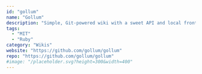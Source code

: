```yaml
---
id: "gollum"
name: "Gollum"
description: "Simple, Git-powered wiki with a sweet API and local frontend."
tags:
  - "MIT"
  - "Ruby"
category: "Wikis"
website: "https://github.com/gollum/gollum"
repo: "https://github.com/gollum/gollum"
#image: "/placeholder.svg?height=300&width=400"
---
```


